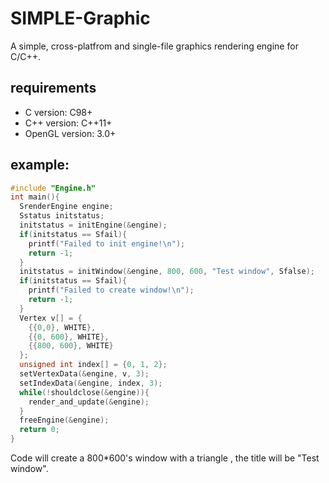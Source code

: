 # SIMPLE-Graphic
A simple, cross-platfrom and single-file graphics rendering engine for C/C++.
## requirements
- C version: C98+
- C++ version: C++11+
- OpenGL version: 3.0+
## example:
```c
#include "Engine.h"
int main(){
  SrenderEngine engine;
  Sstatus initstatus;
  initstatus = initEngine(&engine);
  if(initstatus == Sfail){
    printf("Failed to init engine!\n");
    return -1;
  }
  initstatus = initWindow(&engine, 800, 600, "Test window", Sfalse);
  if(initstatus == Sfail){
    printf("Failed to create window!\n");
    return -1;
  }
  Vertex v[] = {
    {{0,0}, WHITE},
    {{0, 600}, WHITE},
    {{800, 600}, WHITE}
  };
  unsigned int index[] = {0, 1, 2};
  setVertexData(&engine, v, 3);
  setIndexData(&engine, index, 3);
  while(!shouldclose(&engine)){
    render_and_update(&engine);
  }
  freeEngine(&engine);
  return 0;
}
```
Code will create a 800*600's window with a triangle , the title will be "Test window".

